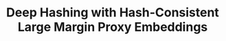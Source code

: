---
id:             2020-hashing
title:          "Deep Hashing with Hash-Consistent Large Margin Proxy Embeddings"
authors:        <b>Pedro Morgado</b>, Yunsheng Li, Jose Costa Pereira, Mohammad Saberian, Nuno Vasconcelos
venue:          International Journal of Computer Vision (IJCV), 2020.
year:           "2020-07"
thumbnail:      assets/publications/2020-hashing/thumbnail.jpg
links:
    pdf:        assets/publications/2020-hashing/hashing.pdf
    pdf:        http://link.springer.com/article/10.1007/s11263-020-01362-7
    paper:      http://arxiv.org/abs/2007.13912
    bibtex:     assets/publications/2020-hashing/ref.txt
---